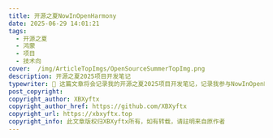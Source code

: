 ```yaml
---
title: 开源之夏NowInOpenHarmony
date: 2025-06-29 14:01:21
tags:
  - 开源之夏
  - 鸿蒙
  - 项目
  - 技术向
cover:  /img/ArticleTopImgs/OpenSourceSummerTopImg.png
description: 开源之夏2025项目开发笔记
typewriter: 🦋 这篇文章将会记录我的开源之夏2025项目开发笔记，记录我参与NowInOpenHarmony项目的完整历程。在这三个月的时间里，我将深入探索鸿蒙生态系统的奥秘，从初学者到贡献者的蜕变过程。我会详细记录每一次代码提交背后的思考，每一个技术难题的攻克过程，以及与导师协作的珍贵经历。从环境搭建到功能实现，从bug调试到性能优化，从技术分享到项目总结，这里将会是我技术成长轨迹的完整呈现。我相信这段开源贡献的经历不仅会提升我的编程技能和项目管理能力，更会让我深刻理解开源精神的价值所在。这将会成为我大学期间最具意义的技术实践，也是我走向更广阔技术世界的重要里程碑。
post_copyright:
copyright_author: XBXyftx
copyright_author_href: https://github.com/XBXyftx
copyright_url: https://xbxyftx.top
copyright_info: 此文章版权归XBXyftx所有，如有转载，请註明来自原作者
---
```

